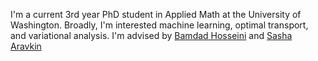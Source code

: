 I'm a current 3rd year PhD student in Applied Math at the University of Washington. Broadly, I'm interested machine learning, optimal transport, and variational analysis. I'm advised by [Bamdad Hosseini](https://bamdadhosseini.org/) and [Sasha Aravkin](https://uw-amo.github.io/saravkin/)